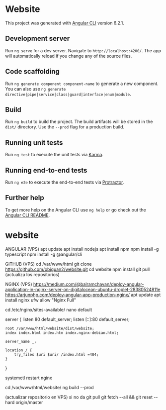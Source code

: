 # Website

This project was generated with [Angular CLI](https://github.com/angular/angular-cli) version 6.2.1.

## Development server

Run `ng serve` for a dev server. Navigate to `http://localhost:4200/`. The app will automatically reload if you change any of the source files.

## Code scaffolding

Run `ng generate component component-name` to generate a new component. You can also use `ng generate directive|pipe|service|class|guard|interface|enum|module`.

## Build

Run `ng build` to build the project. The build artifacts will be stored in the `dist/` directory. Use the `--prod` flag for a production build.

## Running unit tests

Run `ng test` to execute the unit tests via [Karma](https://karma-runner.github.io).

## Running end-to-end tests

Run `ng e2e` to execute the end-to-end tests via [Protractor](http://www.protractortest.org/).

## Further help

To get more help on the Angular CLI use `ng help` or go check out the [Angular CLI README](https://github.com/angular/angular-cli/blob/master/README.md).
# website
ANGULAR (VPS)
apt update
apt install nodejs
apt install npm
npm install -g typescript
npm install -g @angular/cli

GITHUB (VPS)
cd /var/www/html
git clone https://github.com/obiguan2/website.git
cd website
npm install
git pull    (actualiza los repositorios)


NGINX (VPS)
https://medium.com/@balramchavan/deploy-angular-application-in-nginx-server-on-digitalocean-ubuntu-droplet-28380524811e
https://arjunphp.com/deploy-angular-app-production-nginx/
apt update
apt install nginx
ufw allow "Nginx Full"

cd /etc/nginx/sites-available/
nano default
	
server {
    listen 80 default_server;
    listen [::]:80 default_server;
 
    root /var/www/html/website/dist/website;
    index index.html index.htm index.nginx-debian.html;
 
    server_name _;
 
    location / {
        try_files $uri $uri/ /index.html =404;
    }
}

systemctl restart nginx

cd /var/www/html/website/
ng build --prod

(actualizar repositorio en VPS) si no da git pull
git fetch --all && git reset --hard origin/master
